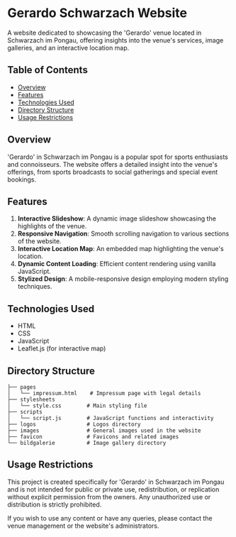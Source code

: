 # Gerardo Schwarzach Website

A website dedicated to showcasing the 'Gerardo' venue located in Schwarzach im Pongau, offering insights into the venue's services, image galleries, and an interactive location map.

## Table of Contents

- [Overview](#overview)
- [Features](#features)
- [Technologies Used](#technologies-used)
- [Directory Structure](#directory-structure)
- [Usage Restrictions](#usage-restrictions)

## Overview

'Gerardo' in Schwarzach im Pongau is a popular spot for sports enthusiasts and connoisseurs. The website offers a detailed insight into the venue's offerings, from sports broadcasts to social gatherings and special event bookings.

## Features

1. **Interactive Slideshow**: A dynamic image slideshow showcasing the highlights of the venue.
2. **Responsive Navigation**: Smooth scrolling navigation to various sections of the website.
3. **Interactive Location Map**: An embedded map highlighting the venue's location.
4. **Dynamic Content Loading**: Efficient content rendering using vanilla JavaScript.
5. **Stylized Design**: A mobile-responsive design employing modern styling techniques.

## Technologies Used

- HTML
- CSS
- JavaScript
- Leaflet.js (for interactive map)

## Directory Structure

    ├── pages
    │   └── impressum.html    # Impressum page with legal details
    ├── stylesheets
    │   └── style.css        # Main styling file
    ├── scripts
    │   └── script.js        # JavaScript functions and interactivity
    ├── logos                # Logos directory
    ├── images               # General images used in the website
    ├── favicon              # Favicons and related images
    └── bildgalerie          # Image gallery directory


## Usage Restrictions

This project is created specifically for 'Gerardo' in Schwarzach im Pongau and is not intended for public or private use, redistribution, or replication without explicit permission from the owners. Any unauthorized use or distribution is strictly prohibited.

If you wish to use any content or have any queries, please contact the venue management or the website's administrators.

